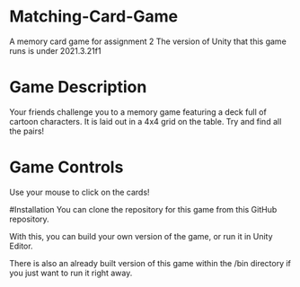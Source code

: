 # Matching-Card-Game
 A memory card game for assignment 2
The version of Unity that this game runs is under 2021.3.21f1

# Game Description
Your friends challenge you to a memory game featuring a deck full of cartoon characters. It is laid out in a 4x4 grid on the table. Try and find all the pairs!

# Game Controls
Use your mouse to click on the cards!

#Installation
You can clone the repository for this game from this GitHub repository.

With this, you can build your own version of the game, or run it in Unity Editor.

There is also an already built version of this game within the /bin directory if you just want to run it right away.
